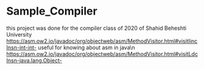 # Sample_Compiler
this project was done for the compiler class of 2020 of Shahid Beheshti University
https://asm.ow2.io/javadoc/org/objectweb/asm/MethodVisitor.html#visitIincInsn-int-int-
useful for knowing about asm in java\n
https://asm.ow2.io/javadoc/org/objectweb/asm/MethodVisitor.html#visitLdcInsn-java.lang.Object-
